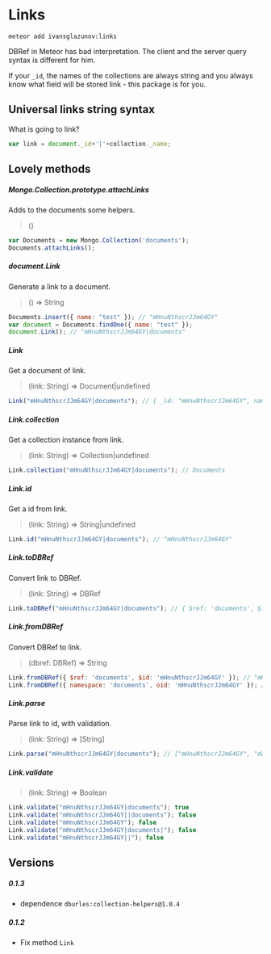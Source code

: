 # Links

```
meteor add ivansglazunov:links
```

DBRef in Meteor has bad interpretation. The client and the server query syntax is different for him.

If your `_id`, the names of the collections are always string and you always know what field will be stored link - this package is for you.

## Universal links string syntax

What is going to link?
```js
var link = document._id+'|'+collection._name;
```

## Lovely methods

##### Mongo.Collection.prototype.attachLinks

Adds to the documents some helpers.

> ()

```js
var Documents = new Mongo.Collection('documents');
Documents.attachLinks();
```

##### document.Link

Generate a link to a document.

> () => String

```js
Documents.insert({ name: "test" }); // "mHnuNthscrJJm64GY"
var document = Documents.findOne({ name: "test" });
document.Link(); // "mHnuNthscrJJm64GY|documents"
```

##### Link

Get a document of link.

> (link: String) => Document|undefined

```js
Link("mHnuNthscrJJm64GY|documents"); // { _id: "mHnuNthscrJJm64GY", name: "test" }
```

##### Link.collection

Get a collection instance from link.

> (link: String) => Collection|undefined

```js
Link.collection("mHnuNthscrJJm64GY|documents"); // Documents
```

##### Link.id

Get a id from link.

> (link: String) => String|undefined

```js
Link.id("mHnuNthscrJJm64GY|documents"); // "mHnuNthscrJJm64GY"
```

##### Link.toDBRef

Convert link to DBRef.

> (link: String) => DBRef

```js
Link.toDBRef("mHnuNthscrJJm64GY|documents"); // { $ref: 'documents', $id: 'mHnuNthscrJJm64GY' }
```

##### Link.fromDBRef

Convert DBRef to link.

> (dbref: DBRef) => String

```js
Link.fromDBRef({ $ref: 'documents', $id: 'mHnuNthscrJJm64GY' }); // "mHnuNthscrJJm64GY|documents"
Link.fromDBRef({ namespace: 'documents', oid: 'mHnuNthscrJJm64GY' }); // "mHnuNthscrJJm64GY|documents"
```

##### Link.parse

Parse link to id, with validation.

> (link: String) => [String]

```js
Link.parse("mHnuNthscrJJm64GY|documents"); // ["mHnuNthscrJJm64GY", "documents"]
```

##### Link.validate

> (link: String) => Boolean

```js
Link.validate("mHnuNthscrJJm64GY|documents"); true
Link.validate("mHnuNthscrJJm64GY||documents"); false
Link.validate("mHnuNthscrJJm64GY"); false
Link.validate("mHnuNthscrJJm64GY|documents|"); false
Link.validate("mHnuNthscrJJm64GY||"); false
```

## Versions

##### 0.1.3
* dependence `dburles:collection-helpers@1.0.4`

##### 0.1.2
* Fix method `Link`